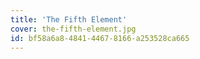 ```yaml
---
title: 'The Fifth Element'
cover: the-fifth-element.jpg
id: bf58a6a8-4841-4467-8166-a253528ca665
---
```

